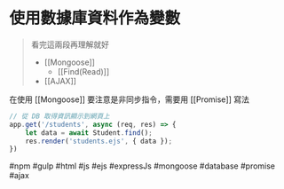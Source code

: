 # 使用數據庫資料作為變數
>看完這兩段再理解就好
>- [[Mongoose]]
>	- [[Find(Read)]]
>- [[AJAX]]

在使用 [[Mongoose]] 要注意是非同步指令，需要用 [[Promise]] 寫法
```js
// 從 DB 取得資訊顯示到網頁上
app.get('/students', async (req, res) => {
	let data = await Student.find();
	res.render('students.ejs', { data });
})
```
#npm #gulp #html #js #ejs #expressJs #mongoose #database #promise #ajax 